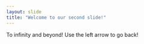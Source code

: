 ```yaml
---
layout: slide
title: "Welcome to our second slide!"
---
```

To infinity and beyond! 
Use the left arrow to go back!
